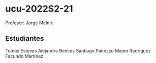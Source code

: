 # ucu-2022S2-21  
Profesor: Jorge Melnik  
## Estudiantes  
Tomás Esteves 
Alejandra Benitez
Santiago Panozzo 
Mateo Rodríguez
Facundo Martínez
